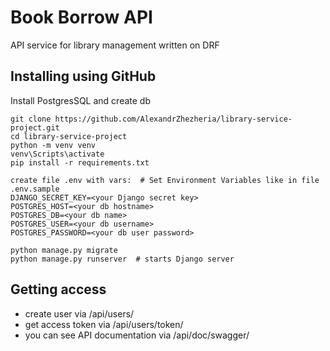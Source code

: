 # Book Borrow API

API service for library management written on DRF

## Installing using GitHub

Install PostgresSQL and create db

```shell
git clone https://github.com/AlexandrZhezheria/library-service-project.git
cd library-service-project
python -m venv venv
venv\Scripts\activate
pip install -r requirements.txt

create file .env with vars:  # Set Environment Variables like in file .env.sample
DJANGO_SECRET_KEY=<your Django secret key>
POSTGRES_HOST=<your db hostname>
POSTGRES_DB=<your db name>
POSTGRES_USER=<your db username>
POSTGRES_PASSWORD=<your db user password>

python manage.py migrate
python manage.py runserver  # starts Django server
```


## Getting access

* create user via /api/users/
* get access token via /api/users/token/
* you can see API documentation via /api/doc/swagger/
